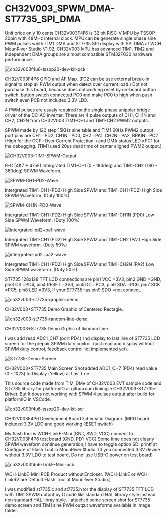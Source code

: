 # CH32V003_SPWM_DMA-ST7735_SPI_DMA

Unit price only 10 cents CH32V003F4P6 is 32 bit RISC-V MPU by TSSOP-20pin with 48MHz internal clock. 
MPU can be generate single phase sine PWM pulses whith TIM1 DMA and ST7735 SPI display with SPI DMA at WCH MounRiver Studio V1.92,
CH32V003 MPU has advanced TIM1, TIM2 and independent DMA groups are almost compatible STM32F030 hardware performance.  

![ch32v003f4u6-tssop20-dev-kit-pcb](https://github.com/user-attachments/assets/070066ac-698e-4078-a72c-f93470adbbd0)

CH32V003F4P6 GPIO and AF Map. (PC2 can be use external break-in signal to stop all PWM output when detect over current load.)
Dot not purchase this board, because does not working reset by on-board button switch, button switch connected PC0 and make PC0 to high when push switch even PCB not included 3.3V LDO. 

4 PWM pulses are usualy required for the single phase unipolar bridge driver of the DC-AC inverter.
There are 4 pulse outputs of CH1, CH1N and CH2, CH2N from CH32V003 TIM1-CH1 and TIM1-CH2 PWM2 outputs.

SPWM made by 120 step 15KHz sine table and TIM1 60Hz PWM2 output port pins are CH1 =PD2, CH1N =PD0, CH2 =PA1, CH2N =PA2, BRKIN =PC2 
(High for the OCP -Over Current Protection-) and DMA status LED =PC1 for the debugging. (TIM1 used 20us dead time of center aligned PWM2 output.)

![CH32V003-TIM1-SPWM-Output](https://github.com/user-attachments/assets/847d9bcb-5ec9-4392-903b-4ec198b7937d)

R-C (4K7 + 47nF) Intergrated TIM1-CH1 (0 - 180deg) and TIM1-CH2 (180 - 360deg) SPWM Waveform.

![SPWM-CH1-PD2-Wave](https://github.com/user-attachments/assets/dda8d39b-4f17-4b54-8369-0064a6850676)

Intergrated TIM1-CH1 (PD2) High Side SPWM and TIM1-CH1 (PD2) High Side SPWM Waveform. (Duty 100%)

![SPWM-CH1N-PD0-Wave](https://github.com/user-attachments/assets/d351f686-6bd4-417a-93d7-0c9b21f16232)

Intergrated TIM1-CH1 (PD2) High Side SPWM and TIM1-CH1N (PD0) Low Side SPWM Waveform. (Duty 100%)

![intergrated-pd2+pa1-wave](https://github.com/user-attachments/assets/920dce32-cd3b-4efb-bc16-92ac689e972a)

Intergrated TIM1-CH1 (PD2) High Side SPWM and TIM1-CH2 (PA1) High Side SPWM waveform. (Duty 50%)

![intergrated-pd2+pa2-wave](https://github.com/user-attachments/assets/fc19f20f-d2bb-4c9b-a646-12534a298f61)

Intergrated TIM1-CH1 (PD2) High Side SPWM and TIM1-CH2N (PA2) Low Side SPWM waveform. (Duty 50%)

ST7735 128x128 TFT LCD connections are pin1 VCC =3V3, pin2 GND =GND, pin3 CS =PC4, pin4 RESET =3V3, pin5 DC =PC3, pin6 SDA =PC6, pin7 SCK =PC5, pin8 LED =3V3, if your ST7735 has pin9 SDO =not connect.

![ch32v003-st7735-graphic-demo](https://github.com/user-attachments/assets/2b6b54f7-cbb7-4d21-8d7b-d96b9b8844a6)

CH32V003+ST7735 Demo Graphic of Centered Rectagle.

![ch32v003-st7735-random-line-demo](https://github.com/user-attachments/assets/89f824d2-ab72-4dd9-b43a-6aebba61ace2)

CH32V003+ST7735 Demo Grphic of Random Line.

I was add read ADC1_CH7 (port PD4) and display to last line of ST7735 LCD screen for the prepair SPWM duty control. 
(just read and display without SPWM duty control, feedback control not implemented yet).

![ST7735-Demo-Screen](https://github.com/user-attachments/assets/59abe810-4266-42f3-a2cc-388b9d58cfca)

CH32V003+ST7735 Main Screen Shot added ADC1_CH7 (PD4) read value (0 - 1023) to Display (Yellow) at Last Line 

This source code made from TIM_DMA of CH32V003 EVT sample code and ST7735 library for platformIO at github.com 
 limingjie CH32V003-ST7735-Driver. 
 But It does not working with SPWM 4 pulses output after build for platformIO in VSCode.

![ch32v003f4u6-tssop20-dev-kit-sch](https://github.com/user-attachments/assets/0c5feaf8-160c-4663-a4fd-11452de821da)

CH32V003F4P6 Development Board Schematic Diagram. (MPU board included 3.3V LDO and good working RESET switch)

My flash tool is WCH-LinkE-Mini (GND, SWD, VCC) connect to CH32V003F4P6 test board (GND, PD1, VCC)
Some time does not clearly SPWM waveform continue generation, I have to toggle option SDI printf at Configure of Flash Tool in MounRiver Studio. 
(If you connected 3.3V device without 3.3V LDO to test board, Do not use USB-C power on test board)

![ch32v003f4u6-LinkE-Mini-pcb](https://github.com/user-attachments/assets/626fa934-1f40-4e87-96df-64660c4320e2)

WCH-LinkE-Mini PCB Product without Encloser. (WCH-LinkE or WCH-LinkRV are Default Flash Tool at MounRiver Studio.)

I was modified st7735.c and st7735.h for the display of ST7735 TFT LCD with TIM1 SPWM output by C code like standard HAL library style instead non standard HAL libray style.
I attached some screen shot for ST7735 demo screen and TIM1 sine PWM output waveforms available in image folder.
